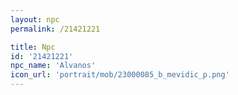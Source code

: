 ```yaml
---
layout: npc
permalink: /21421221

title: Npc
id: '21421221'
npc_name: 'Alvanos'
icon_url: 'portrait/mob/23000085_b_mevidic_p.png'
---
```

